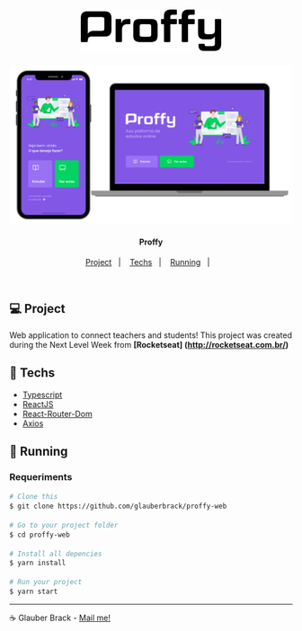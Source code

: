 
<h1 align="center">
    <img alt="proffy" title="#proffy" src=".github/logo.svg" width="250px" />
</h1>

<img alt="proffy" title="#proffy" src=".github/web.png" width="720px" />

<h4 align="center">
  Proffy
</h4>

<p align="center">
  <a href="#-project">Project</a>&nbsp;&nbsp;&nbsp;|&nbsp;&nbsp;&nbsp;
  <a href="#rocket-techs">Techs</a>&nbsp;&nbsp;&nbsp;|&nbsp;&nbsp;&nbsp;
  <a href="#rocket-Running">Running</a>&nbsp;&nbsp;&nbsp;|&nbsp;&nbsp;&nbsp;
</p>
<br>

## 💻 Project

 Web application to connect teachers and students! This project was created during the Next Level Week from **[Rocketseat] (http://rocketseat.com.br/)** 


## :rocket: Techs

- [Typescript](https://www.typescriptlang.org/)
- [ReactJS](https://reactjs.org/)
- [React-Router-Dom](https://reactrouter.com/web/guides/quick-start)
- [Axios](https://github.com/axios/axios)


## :notebook: Running

### Requeriments

```bash
# Clone this
$ git clone https://github.com/glauberbrack/proffy-web

# Go to your project folder
$ cd proffy-web

# Install all depencies
$ yarn install

# Run your project
$ yarn start
```

---

☕ Glauber Brack - <a href="mailto:glauber@brack.com.br?Subject=Hello%20you">Mail me!</a> 